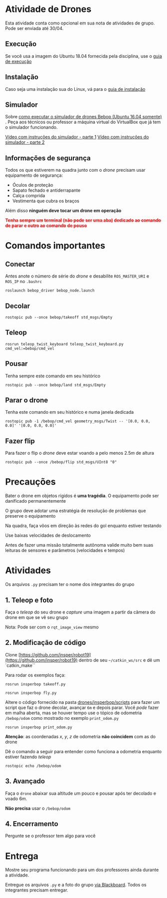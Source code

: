 # Atividade de Drones

Esta atividade conta como opcional em sua nota de atividades de grupo. Pode ser enviada até 30/04. 

## Execução

Se você usa a imagem do Ubuntu 18.04 fornecida pela disciplina, use o [guia de execução](execucao.md)

## Instalação

Caso seja uma instalação sua do Linux, vá para o [guia de instalação](instalacao.md)

## Simulador

Sobre [como executar o simulador de drones Bebop (Ubuntu 16.04 somente)](https://github.com/Insper/bebop_sphinx/blob/master/docs/instrucoes_sphinx.md) . Peça aos técnicos ou professor a máquina virtual do VirtualBox que já tem o simulador funcionando.

[Vídeo com instruções do simulador - parte 1](https://www.youtube.com/watch?v=VlviiwyvSu4)
[Vídeo com instruções do simulador - parte 2](https://www.youtube.com/watch?v=gfeORCX7F0w)

## Informações de segurança

Todos os que estiverem na quadra junto com o *drone* precisam usar equipamento de segurança:
* Óculos de proteção
* Sapato fechado e antiderrapante
* Calça comprida
* Vestimenta que cubra os braços

Além disso **ninguém deve tocar um drone em operação**

<font color=red><b>Tenha sempre um terminal (não pode ser uma aba) dedicado ao comando de parar e outro ao comando de  pouso</b></font>

# Comandos importantes

## Conectar

Antes anote o número de série do *drone* e desabilite `ROS_MASTER_URI` e `ROS_IP` no `.bashrc`

    roslaunch bebop_driver bebop_node.launch

## Decolar

    rostopic pub --once bebop/takeoff std_msgs/Empty

## Teleop

    rosrun teleop_twist_keyboard teleop_twist_keyboard.py cmd_vel:=bebop/cmd_vel

## Pousar

Tenha sempre este comando em seu histórico

    rostopic pub --once bebop/land std_msgs/Empty

## Parar o drone 

Tenha este comando em seu histórico e numa janela dedicada

    rostopic pub -1 /bebop/cmd_vel geometry_msgs/Twist -- '[0.0, 0.0, 0.0]' '[0.0, 0.0, 0.0]'

## Fazer flip

Para fazer o flip o *drone* deve estar voando a pelo menos $2.5m$ de altura

    rostopic pub --once /bebop/flip std_msgs/UInt8 "0" 


# Precauções

Bater o drone em objetos rígidos é **uma tragédia**. O equipamento pode ser danificado permanentemente

O grupo deve adotar uma estratégia de resolução de problemas que preserve o equipamento

Na quadra, faça vôos em direção às redes do gol enquanto estiver testando

Use baixas velocidades de deslocamento

Antes de fazer uma missão totalmente autônoma valide muito bem suas leituras de sensores e parâmetros (velocidades e tempos)





# Atividades

Os arquivos `.py` precisam ter o nome dos integrantes do grupo


## 1. Teleop e foto

Faça o *teleop* do seu drone e *capture* uma imagem a partir da câmera do drone em que se vê seu grupo

Nota: Pode ser com o `rqt_image_view` mesmo

## 2. Modificação de código

Clone [https://github.com/insper/robot19](https://github.com/insper/robot19) dentro de seu `~/catkin_ws/src` e dê um `catkin_make``

Para rodar os exemplos faça:

    rosrun insperbop takeoff.py

    rosrun insperbop fly.py


Altere o código fornecido na pasta [drones/insperbop/scripts](./insperbop/scripts) para fazer um script que faz o drone decolar, avançar `6m` e depois parar. Você *pode* fazer em malha aberta, mas se houver tempo use o tópico de odometria  `/bebop/odom` como mostrado no exemplo `print_odom.py`

    rosrun insperbop print_odom.py

**Atenção**: as coordenadas $x$, $y$, $z$ de odometria **não coincidem** com as do drone

Dê o comando a seguir para entender como funciona a odometria enquanto estiver fazendo *teleop*

    rostopic echo /bebop/odom


## 3. Avançado

Faça o `drone` abaixar sua altitude um pouco e pousar após ter decolado e voado $6m$.

**Não precisa** usar o `/bebop/odom`

## 4. Encerramento

Pergunte se o professor tem algo para você



# Entrega

Mostre seu programa funcionando para um dos professores ainda durante a atividade.

Entregue os arquivos `.py`  e a foto do grupo [via Blackboard](https://insper.blackboard.com/webapps/assignment/uploadAssignment?content_id=_592494_1&course_id=_30561_1&group_id=&mode=cpview). Todos os integrantes precisam entregar.